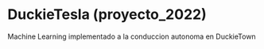 # DuckieTesla (proyecto_2022)
Machine Learning implementado a la conduccion autonoma en DuckieTown

